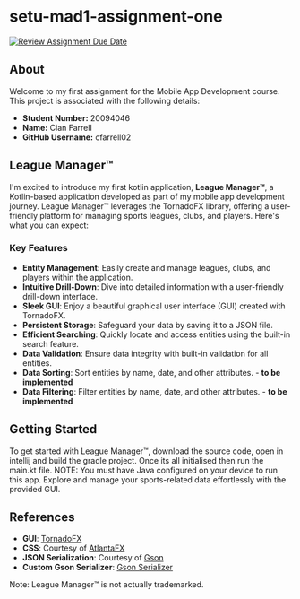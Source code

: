 # setu-mad1-assignment-one

[![Review Assignment Due Date](https://classroom.github.com/assets/deadline-readme-button-24ddc0f5d75046c5622901739e7c5dd533143b0c8e959d652212380cedb1ea36.svg)](https://classroom.github.com/a/zN0YBtu9)

## About

Welcome to my first assignment for the Mobile App Development course. This project is associated with the following details:

* **Student Number:** 20094046
* **Name:** Cian Farrell
* **GitHub Username:** cfarrell02

## League Manager™

I'm excited to introduce my first kotlin application, **League Manager™**, a Kotlin-based application developed as part of my mobile app development journey. League Manager™ leverages the TornadoFX library, offering a user-friendly platform for managing sports leagues, clubs, and players. Here's what you can expect:

### Key Features

- **Entity Management**: Easily create and manage leagues, clubs, and players within the application.
- **Intuitive Drill-Down**: Dive into detailed information with a user-friendly drill-down interface.
- **Sleek GUI**: Enjoy a beautiful graphical user interface (GUI) created with TornadoFX.
- **Persistent Storage**: Safeguard your data by saving it to a JSON file.
- **Efficient Searching**: Quickly locate and access entities using the built-in search feature.
- **Data Validation**: Ensure data integrity with built-in validation for all entities.
- **Data Sorting**: Sort entities by name, date, and other attributes. - **to be implemented**
- **Data Filtering**: Filter entities by name, date, and other attributes. - **to be implemented**


## Getting Started

To get started with League Manager™, download the source code, open in intellij and build the gradle project. Once its all initialised then run the main.kt file.  NOTE: You must have Java configured on your device to run this app. Explore and manage your sports-related data effortlessly with the provided GUI.

## References

- **GUI**: [TornadoFX](https://tornadofx.io/)
- **CSS**: Courtesy of [AtlantaFX](https://github.com/mkpaz/atlantafx/releases/tag/v2.0.1)
- **JSON Serialization**: Courtesy of [Gson](https://github.com/google/gson)
- **Custom Gson Serializer**: [Gson Serializer](https://stackoverflow.com/questions/57433875/create-an-adapterfactory-for-gson-for-dynamic-types)



Note: League Manager™ is not actually trademarked.
